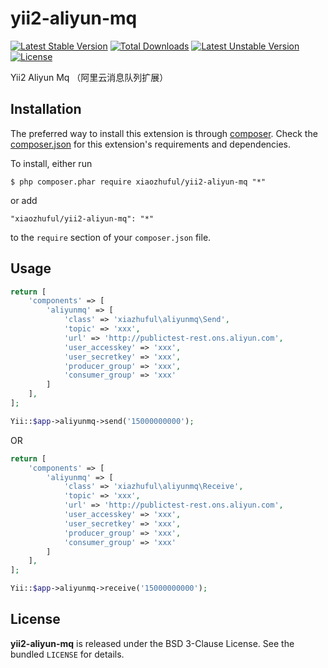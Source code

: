 # yii2-aliyun-mq
[![Latest Stable Version](https://poser.pugx.org/daixianceng/yii2-aliyun-mq/v/stable)](https://packagist.org/packages/daixianceng/yii2-smser) [![Total Downloads](https://poser.pugx.org/daixianceng/yii2-aliyun-mq/downloads)](https://packagist.org/packages/daixianceng/yii2-smser) [![Latest Unstable Version](https://poser.pugx.org/daixianceng/yii2-aliyun-mq/v/unstable)](https://packagist.org/packages/daixianceng/yii2-smser) [![License](https://poser.pugx.org/daixianceng/yii2-aliyun-mq/license)](https://packagist.org/packages/daixianceng/yii2-smser)

Yii2 Aliyun Mq （阿里云消息队列扩展）

## Installation

The preferred way to install this extension is through [composer](http://getcomposer.org/download/). Check the [composer.json](https://github.com/daixianceng/yii2-smser/blob/master/composer.json) for this extension's requirements and dependencies.

To install, either run

```
$ php composer.phar require xiaozhuful/yii2-aliyun-mq "*"
```

or add

```
"xiaozhuful/yii2-aliyun-mq": "*"
```

to the ```require``` section of your `composer.json` file.

## Usage

```php
return [
    'components' => [
        'aliyunmq' => [
            'class' => 'xiazhuful\aliyunmq\Send',
            'topic' => 'xxx',
            'url' => 'http://publictest-rest.ons.aliyun.com',
            'user_accesskey' => 'xxx',
            'user_secretkey' => 'xxx',
            'producer_group' => 'xxx',
            'consumer_group' => 'xxx'
        ]
    ],
];
```

```php
Yii::$app->aliyunmq->send('15000000000');
```

OR

```php
return [
    'components' => [
        'aliyunmq' => [
            'class' => 'xiazhuful\aliyunmq\Receive',
            'topic' => 'xxx',
            'url' => 'http://publictest-rest.ons.aliyun.com',
            'user_accesskey' => 'xxx',
            'user_secretkey' => 'xxx',
            'producer_group' => 'xxx',
            'consumer_group' => 'xxx'
        ]
    ],
];
```

```php
Yii::$app->aliyunmq->receive('15000000000');
```

## License

**yii2-aliyun-mq** is released under the BSD 3-Clause License. See the bundled `LICENSE` for details.
